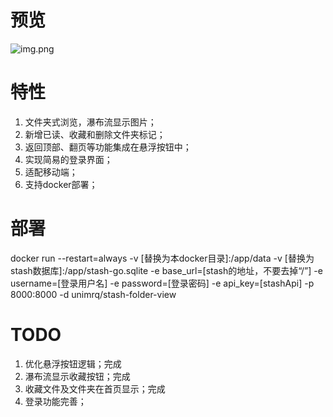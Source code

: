 # 预览
![img.png](static/images/img.png)
# 特性
1. 文件夹式浏览，瀑布流显示图片；
2. 新增已读、收藏和删除文件夹标记；
3. 返回顶部、翻页等功能集成在悬浮按钮中；
4. 实现简易的登录界面；
5. 适配移动端；
6. 支持docker部署；
# 部署
docker run --restart=always -v [替换为本docker目录]:/app/data -v [替换为stash数据库]:/app/stash-go.sqlite -e base_url=[stash的地址，不要去掉“/”] -e username=[登录用户名] -e password=[登录密码] -e api_key=[stashApi] -p 8000:8000 -d unimrq/stash-folder-view
# TODO
1. 优化悬浮按钮逻辑；完成
2. 瀑布流显示收藏按钮；完成
3. 收藏文件及文件夹在首页显示；完成
4. 登录功能完善；
